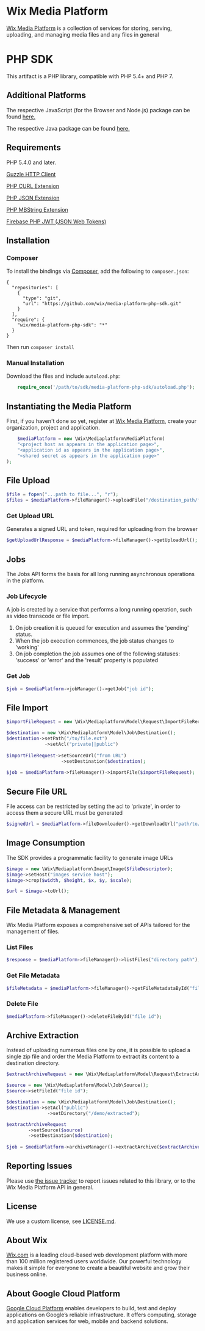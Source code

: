 # Wix Media Platform

[Wix Media Platform][wixmp-url] is a collection of services for storing, serving, uploading, and managing media files and any files in general

# PHP SDK

This artifact is a PHP library, compatible with PHP 5.4+ and PHP 7.

## Additional Platforms

The respective JavaScript (for the Browser and Node.js) package can be found [here.][npm-url]

The respective Java package can be found [here.][java-url]

## Requirements

PHP 5.4.0 and later.

[Guzzle HTTP Client](http://docs.guzzlephp.org/en/latest/overview.html#installation)

[PHP CURL Extension](http://php.net/manual/en/book.curl.php)

[PHP JSON Extension](http://php.net/manual/en/book.json.php)

[PHP MBString Extension](http://php.net/manual/en/book.mbstring.php)

[Firebase PHP JWT (JSON Web Tokens)](https://github.com/firebase/php-jwt)

## Installation
### Composer

To install the bindings via [Composer](http://getcomposer.org/), add the following to `composer.json`:

```
{
  "repositories": [
    {
      "type": "git",
      "url": "https://github.com/wix/media-platform-php-sdk.git"
    }
  ],
  "require": {
    "wix/media-platform-php-sdk": "*"
  }
}
```

Then run `composer install`

### Manual Installation

Download the files and include `autoload.php`:

```php
    require_once('/path/to/sdk/media-platform-php-sdk/autoload.php');
```

## Instantiating the Media Platform

First, if you haven't done so yet, register at [Wix Media Platform][wixmp-url], create your organization, project and application.

```php
    $mediaPlatform = new \Wix\Mediaplatform\MediaPlatform(
    "<project host as appears in the application page>",
    "<application id as appears in the application page>",
    "<shared secret as appears in the application page>"
);
```

## File Upload

```php
$file = fopen("...path to file...", "r");
$files = $mediaPlatform->fileManager()->uploadFile("/destination_path/file_name.ext", "mime_type", "file_name.ext", file, "private||public");
```

### Get Upload URL

Generates a signed URL and token, required for uploading from the browser

```php
$getUploadUrlResponse = $mediaPlatform->fileManager()->getUploadUrl();
```

## Jobs

The Jobs API forms the basis for all long running asynchronous operations in the platform.

### Job Lifecycle

A job is created by a service that performs a long running operation, such as video transcode or file import.

1. On job creation it is queued for execution and assumes the 'pending' status.
2. When the job execution commences, the job status changes to 'working'
3. On job completion the job assumes one of the following statuses: 'success' or 'error' and the 'result' property is populated

### Get Job

```php
$job = $mediaPlatform->jobManager()->getJob("job id");
```

## File Import

```php
$importFileRequest = new \Wix\Mediaplatform\Model\Request\ImportFileRequest();

$destination = new \Wix\Mediaplatform\Model\Job\Destination();
$destination->setPath("/to/file.ext")
              ->setAcl("private||public")
              
$importFileRequest->setSourceUrl("from URL")
                    ->setDestination($destination);
        
$job = $mediaPlatform->fileManager()->importFile($importFileRequest);
```

## Secure File URL

File access can be restricted by setting the acl to 'private', in order to access them a secure URL must be generated

```php
$signedUrl = $mediaPlatform->fileDownloader()->getDownloadUrl("path/to/file.ext");
```

## Image Consumption

The SDK provides a programmatic facility to generate image URLs

```php
$image = new \Wix\Mediaplatform\Image\Image($fileDescriptor);
$image->setHost("images service host");
$image->crop($width, $height, $x, $y, $scale);

$url = $image->toUrl(); 
```

## File Metadata & Management

Wix Media Platform exposes a comprehensive set of APIs tailored for the management of files.

### List Files

```php
$response = $mediaPlatform->fileManager()->listFiles("directory path");
```

### Get File Metadata

```php
$fileMetadata = $mediaPlatform->fileManager()->getFileMetadataById("file id");
```

### Delete File

```php
$mediaPlatform->fileManager()->deleteFileById("file id");
```

## Archive Extraction

Instead of uploading numerous files one by one, it is possible to upload a single zip file
and order the Media Platform to extract its content to a destination directory. 

```php
$extractArchiveRequest = new \Wix\Mediaplatform\Model\Request\ExtractArchiveRequest();

$source = new \Wix\Mediaplatform\Model\Job\Source();
$source->setFileId("file id");

$destination = new \Wix\Mediaplatform\Model\Job\Destination();
$destination->setAcl("public")
               ->setDirectory("/demo/extracted");

$extractArchiveRequest
        ->setSource($source)
        ->setDestination($destination);
        
$job = $mediaPlatform->archiveManager()->extractArchive($extractArchiveRequest);
```

## Reporting Issues

Please use [the issue tracker](https://github.com/wix/media-platform-php-sdk/issues) to report issues related to this library, or to the Wix Media Platform API in general.

## License

We use a custom license, see [LICENSE.md](LICENSE.md).

## About Wix

[Wix.com][wix-url] is a leading cloud-based web development platform with more than 100 million registered users worldwide. 
Our powerful technology makes it simple for everyone to create a beautiful website and grow their business online.

## About Google Cloud Platform

[Google Cloud Platform](https://cloud.google.com/) enables developers to build, test and deploy applications on Google’s reliable infrastructure.
It offers computing, storage and application services for web, mobile and backend solutions.


[wix-url]: https://www.wix.com/
[wixmp-url]: https://gcp.wixmp.com/
[java-url]: https://npmjs.org/package/media-platform-java-sdk
[npm-url]: https://npmjs.org/package/media-platform-js-sdk
